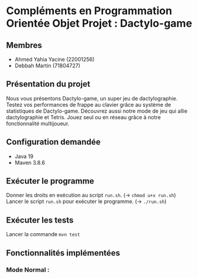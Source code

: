 # Compléments en Programmation Orientée Objet Projet : Dactylo-game

## Membres

- Ahmed Yahia Yacine (22001256)
- Debbah Martin (71804727)


## Présentation du projet

Nous vous présentons Dactylo-game, un super jeu de dactylographie.
Testez vos performances de frappe au clavier grâce au système de statistiques
de Dactylo-game.
Découvrez aussi notre mode de jeu qui allie dactylographie et Tetris.
Jouez seul ou en réseau grâce à notre fonctionnalité multijoueur.


## Configuration demandée

- Java 19
- Maven 3.8.6


## Exécuter le programme

Donner les droits en exécution au script `run.sh`. (-> `chmod u+x run.sh`)
Lancer le script `run.sh` pour exécuter le programme. (-> `./run.sh`)


## Exécuter les tests

Lancer la commande `mvn test`


## Fonctionnalités implémentées

### Mode Normal :


